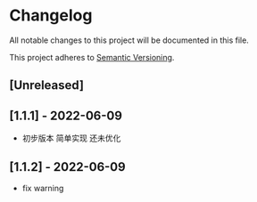 # Changelog

All notable changes to this project will be documented in this file.

This project adheres to [Semantic Versioning](https://semver.org).

<!--
Note: In this file, do not use the hard wrap in the middle of a sentence for compatibility with GitHub comment style markdown rendering.
-->

## [Unreleased]

## [1.1.1] - 2022-06-09

- 初步版本 简单实现 还未优化

## [1.1.2] - 2022-06-09

- fix warning 